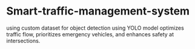 # Smart-traffic-management-system
using custom dataset for object detection using YOLO model optimizes traffic flow, prioritizes emergency vehicles, and enhances safety at intersections.
